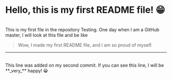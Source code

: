 # Hello, this is my first **README** file! 😁
<br>
This is my first file in the repository Testing. One day when I am a GitHub master, I will look at this file and be like 

> Wow, I made my first README file, and I am so proud of myself.

---
<br>
This line was added on my second commit. If you can see this line, I will be **_very_** happy! 😀